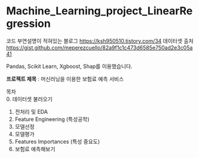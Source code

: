 # Machine_Learning_project_LinearRegression

코드 부연설명이 적혀있는 블로그 https://ksh950510.tistory.com/34
데이터셋 출처 https://gist.github.com/meperezcuello/82a9f1c1c473d6585e750ad2e3c05a41

Pandas, Scikit Learn, Xgboost, Shap를 이용했습니다.

**프로젝트 제목** : 머신러닝을 이용한 보험료 예측 서비스

목차  
0. 데이터셋 불러오기  
1. 전처리 및 EDA  
2. Feature Engineering (특성공학)  
3. 모델선정  
4. 모델평가  
5. Features Importances (특성 중요도)  
6. 보험료 예측해보기  
